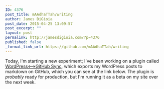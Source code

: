 ```yaml
---
ID: 4376
post_title: mAAdhaTTah/writing
author: James DiGioia
post_date: 2015-04-25 13:09:57
post_excerpt: ""
layout: post
permalink: http://jamesdigioia.com/?p=4376
published: false
_format_link_url: https://github.com/mAAdhaTTah/writing
---
```

Today, I'm starting a new experiment; I've been working on a plugin called [WordPress<-->GitHub Sync][1], which exports my WordPress posts to markdown on GitHub, which you can see at the link below. The plugin is *probably* ready for production, but I'm running it as a beta on my site over the next week.

 [1]: https://github.com/benbalter/wordpress-github-sync